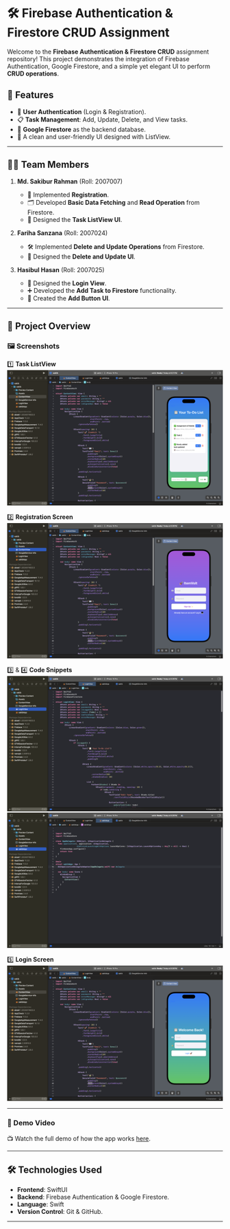 # 🛠️ Firebase Authentication & Firestore CRUD Assignment  

Welcome to the **Firebase Authentication & Firestore CRUD** assignment repository! This project demonstrates the integration of Firebase Authentication, Google Firestore, and a simple yet elegant UI to perform **CRUD operations**.  

## 🌟 Features  
- 🔐 **User Authentication** (Login & Registration).  
- 📋 **Task Management**: Add, Update, Delete, and View tasks.  
- 🚀 **Google Firestore** as the backend database.  
- 🎨 A clean and user-friendly UI designed with ListView.  

---

## 🧑‍💻 Team Members  
1. **Md. Sakibur Rahman** (Roll: 2007007)  
   - 📝 Implemented **Registration**.  
   - 🗂️ Developed **Basic Data Fetching** and **Read Operation** from Firestore.  
   - 🎨 Designed the **Task ListView UI**.  

2. **Fariha Sanzana** (Roll: 2007024)  
   - 🛠️ Implemented **Delete and Update Operations** from Firestore.  
   - 🎨 Designed the **Delete and Update UI**.  

3. **Hasibul Hasan** (Roll: 2007025)  
   - 🔑 Designed the **Login View**.  
   - ➕ Developed the **Add Task to Firestore** functionality.  
   - 🎨 Created the **Add Button UI**.  

---

## 📂 Project Overview  

### 🖼️ Screenshots  
1️⃣ **Task ListView**  
![Task ListView](image/1.png)  

2️⃣ **Registration Screen**  
![Registration Screen](image/2.png)  

3️⃣ & 4️⃣ **Code Snippets**  
![Code Snippet 1](image/3.png)  
![Code Snippet 2](image/4.png)  

5️⃣ **Login Screen**  
![Login Screen](image/5.png)  

---

### 🎥 Demo Video  
📺 Watch the full demo of how the app works [here](https://youtube.com/your-video-link).  

---

## 🛠️ Technologies Used  
- **Frontend**: SwiftUI  
- **Backend**: Firebase Authentication & Google Firestore.  
- **Language**: Swift  
- **Version Control**: Git & GitHub.  

---


